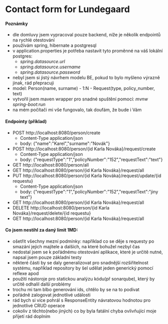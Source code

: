 # Contact form for Lundegaard

#### Poznámky

- dle domluvy jsem vypracoval pouze backend, níže je několik endpointů na rychlé otestování
- používám spring, hibernate a postgresql
- v application.properties je potřeba nastavit tyto proměnné na váš lokální postgres:
    - *spring.datasource.url*
    - *spring.datasource.username*
    - *spring.datasource.password*
- nebyl jsem si jistý návrhem modelu BE, pokud to bylo myšleno výrazně jinak, rád přepracuji
- model: Person(name, surname) - 1:N - Request(type, policy_number, text)
- vytvořil jsem maven wrapper pro snadné spuštění pomocí: *mvnw spring-boot:run*
- na mém počítači mi vše fungovalo, tak doufám, že bude i Vám

#### Endpointy (příklad)

- POST http://localhost:8080/person/create
    - Content-Type application/json
    - body: {"name":"Karel","surname":"Novák"}
- POST http://localhost:8080/person/{id Karla Nováka}/request/create
    - Content-Type application/json
    - body: {"requestType":"1","policyNumber":"152","requestText":"text"}
- GET http://localhost:8080/person/all
- GET http://localhost:8080/person/{id Karla Nováka}/request/all
- PUT http://localhost:8080/person/{id Karla Nováka}/request/update/{id requestu}
    - Content-Type application/json
    - body: {"requestType":"1","policyNumber":"152","requestText":"jiny text"}
- GET http://localhost:8080/person/{id Karla Nováka}/request/all
- DELETE http://localhost:8080/person/{id Karla Nováka}/request/delete/{id requestu}
- GET http://localhost:8080/person/{id Karla Nováka}/request/all

#### Co jsem nestihl za daný limit 1MD:

- ošetřit všechny mezní podmínky: například co se děje s requesty po smazání jejich majitele a dalších, na které bohužel nezbyl čas
- nedostal jsem se k pořádnému otestování aplikace, které je určitě nutné, napsal jsem pouze základní testy
- některé části by se daly generalizovat pro snadnější rozšiřitelnost systému,
    například repository by šel udělat jeden generický pomocí reflexe apod
- použití nástoroje pro statickou analýzu kódu(př sonarqube), který by určitě odhalil další problémy
- trochu mi tam blbo generování ids, chtělo by se na to podívat
- pořádně zalogovat jednotlivé události
- rád bych si více pohrál s ResponseEntity návratovou hodnotou pro jednotlivé CRUD operace
- cokoliv z těchto(nebo jiných) co by byla fatální chyba ovlivňující moje přijetí rád doplním